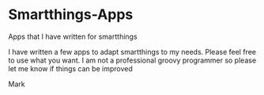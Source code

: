 # Smartthings-Apps
Apps that I have written for smartthings

I have written a few apps to adapt smartthings to my needs.  Please feel free to use what you want.  I am not a professional groovy programmer so please let me know if things can be improved

Mark
